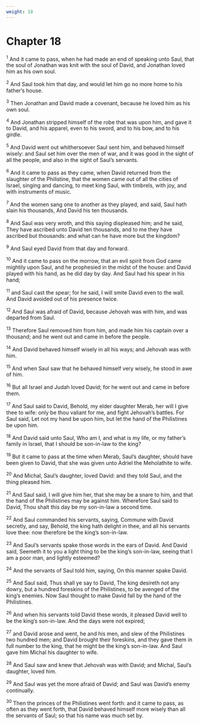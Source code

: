 ```yaml
---
weight: 18
---
```


# Chapter 18

<sup>1</sup> And it came to pass, when he had made an end of speaking unto Saul, that the soul of Jonathan was knit with the soul of David, and Jonathan loved him as his own soul. 

<sup>2</sup> And Saul took him that day, and would let him go no more home to his father’s house. 

<sup>3</sup> Then Jonathan and David made a covenant, because he loved him as his own soul. 

<sup>4</sup> And Jonathan stripped himself of the robe that was upon him, and gave it to David, and his apparel, even to his sword, and to his bow, and to his girdle. 

<sup>5</sup> And David went out whithersoever Saul sent him, and behaved himself wisely: and Saul set him over the men of war, and it was good in the sight of all the people, and also in the sight of Saul’s servants. 

<sup>6</sup> And it came to pass as they came, when David returned from the slaughter of the Philistine, that the women came out of all the cities of Israel, singing and dancing, to meet king Saul, with timbrels, with joy, and with instruments of music. 

<sup>7</sup> And the women sang one to another as they played, and said, Saul hath slain his thousands, And David his ten thousands. 

<sup>8</sup> And Saul was very wroth, and this saying displeased him; and he said, They have ascribed unto David ten thousands, and to me they have ascribed but thousands: and what can he have more but the kingdom? 

<sup>9</sup> And Saul eyed David from that day and forward. 

<sup>10</sup> And it came to pass on the morrow, that an evil spirit from God came mightily upon Saul, and he prophesied in the midst of the house: and David played with his hand, as he did day by day. And Saul had his spear in his hand; 

<sup>11</sup> and Saul cast the spear; for he said, I will smite David even to the wall. And David avoided out of his presence twice. 

<sup>12</sup> And Saul was afraid of David, because Jehovah was with him, and was departed from Saul. 

<sup>13</sup> Therefore Saul removed him from him, and made him his captain over a thousand; and he went out and came in before the people. 

<sup>14</sup> And David behaved himself wisely in all his ways; and Jehovah was with him. 

<sup>15</sup> And when Saul saw that he behaved himself very wisely, he stood in awe of him. 

<sup>16</sup> But all Israel and Judah loved David; for he went out and came in before them. 

<sup>17</sup> And Saul said to David, Behold, my elder daughter Merab, her will I give thee to wife: only be thou valiant for me, and fight Jehovah’s battles. For Saul said, Let not my hand be upon him, but let the hand of the Philistines be upon him. 

<sup>18</sup> And David said unto Saul, Who am I, and what is my life, or my father’s family in Israel, that I should be son-in-law to the king? 

<sup>19</sup> But it came to pass at the time when Merab, Saul’s daughter, should have been given to David, that she was given unto Adriel the Meholathite to wife. 

<sup>20</sup> And Michal, Saul’s daughter, loved David: and they told Saul, and the thing pleased him. 

<sup>21</sup> And Saul said, I will give him her, that she may be a snare to him, and that the hand of the Philistines may be against him. Wherefore Saul said to David, Thou shalt this day be my son-in-law a second time. 

<sup>22</sup> And Saul commanded his servants, saying, Commune with David secretly, and say, Behold, the king hath delight in thee, and all his servants love thee: now therefore be the king’s son-in-law. 

<sup>23</sup> And Saul’s servants spake those words in the ears of David. And David said, Seemeth it to you a light thing to be the king’s son-in-law, seeing that I am a poor man, and lightly esteemed? 

<sup>24</sup> And the servants of Saul told him, saying, On this manner spake David. 

<sup>25</sup> And Saul said, Thus shall ye say to David, The king desireth not any dowry, but a hundred foreskins of the Philistines, to be avenged of the king’s enemies. Now Saul thought to make David fall by the hand of the Philistines. 

<sup>26</sup> And when his servants told David these words, it pleased David well to be the king’s son-in-law. And the days were not expired; 

<sup>27</sup> and David arose and went, he and his men, and slew of the Philistines two hundred men; and David brought their foreskins, and they gave them in full number to the king, that he might be the king’s son-in-law. And Saul gave him Michal his daughter to wife. 

<sup>28</sup> And Saul saw and knew that Jehovah was with David; and Michal, Saul’s daughter, loved him. 

<sup>29</sup> And Saul was yet the more afraid of David; and Saul was David’s enemy continually. 

<sup>30</sup> Then the princes of the Philistines went forth: and it came to pass, as often as they went forth, that David behaved himself more wisely than all the servants of Saul; so that his name was much set by. 


